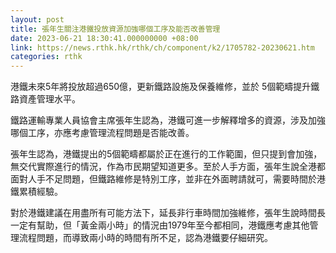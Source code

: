 ```yaml
---
layout: post
title: 張年生關注港鐵投放資源加強哪個工序及能否改善管理
date: 2023-06-21 18:30:41.000000000 +08:00
link: https://news.rthk.hk/rthk/ch/component/k2/1705782-20230621.htm
categories: rthk
---
```


港鐵未來5年將投放超過650億，更新鐵路設施及保養維修，並於 5個範疇提升鐵路資產管理水平。

鐵路運輸專業人員協會主席張年生認為，港鐵可進一步解釋增多的資源，涉及加強哪個工序，亦應考慮管理流程問題是否能改善。

張年生認為，港鐵提出的5個範疇都屬於正在進行的工作範圍，但只提到會加強，無交代實際進行的情況，作為巿民期望知道更多。至於人手方面，張年生說全港都面對人手不足問題，但鐵路維修是特別工序，並非在外面聘請就可，需要時間於港鐵累積經驗。

對於港鐵建議在用盡所有可能方法下，延長非行車時間加強維修，張年生說時間長一定有幫助，但「黃金兩小時」的情況由1979年至今都相同，港鐵應考慮其他管理流程問題，而導致兩小時的時間有所不足，認為港鐵要仔細研究。
